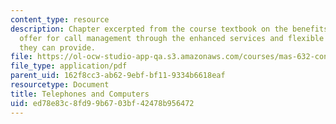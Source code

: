 ```yaml
---
content_type: resource
description: Chapter excerpted from the course textbook on the benefits computers
  offer for call management through the enhanced services and flexible call routing
  they can provide.
file: https://ol-ocw-studio-app-qa.s3.amazonaws.com/courses/mas-632-conversational-computer-systems-fall-2008/ed78e83c8fd99b6703bf42478b956472_shmandt_txt_ch11.pdf
file_type: application/pdf
parent_uid: 162f8cc3-ab62-9ebf-bf11-9334b6618eaf
resourcetype: Document
title: Telephones and Computers
uid: ed78e83c-8fd9-9b67-03bf-42478b956472
---
```

